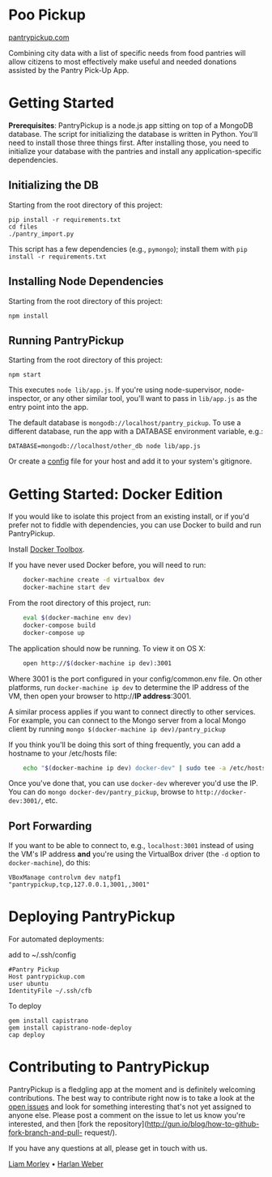 Poo Pickup
=============

[pantrypickup.com](http://pantrypickup.com/)

Combining city data with a list of specific needs from food pantries will allow
citizens to most effectively make useful and needed donations assisted by the
Pantry Pick-Up App.

Getting Started
===============

**Prerequisites**: PantryPickup is a node.js app sitting on top of a MongoDB
database. The script for initializing the database is written in Python. You'll
need to install those three things first. After installing those, you need to
initialize your database with the pantries and install any application-specific
dependencies.

Initializing the DB
-------------------

Starting from the root directory of this project:

    pip install -r requirements.txt
    cd files
    ./pantry_import.py

This script has a few dependencies (e.g., `pymongo`); install them with `pip install -r requirements.txt`

Installing Node Dependencies
----------------------------

Starting from the root directory of this project:

    npm install

Running PantryPickup
--------------------

Starting from the root directory of this project:

    npm start

This executes `node lib/app.js`. If you're using node-supervisor, node-
inspector, or any other similar tool, you'll want to pass in `lib/app.js` as the
entry point into the app.

The default database is `mongodb://localhost/pantry_pickup`. To use a different database, run the app with a DATABASE environment variable, e.g.:

    DATABASE=mongodb://localhost/other_db node lib/app.js

Or create a [config](http://lorenwest.github.io/node-config/latest/) file for
your host and add it to your system's gitignore.

Getting Started: Docker Edition
==========

If you would like to isolate this project from an existing install, or
if you'd prefer not to fiddle with dependencies, you can use Docker to
build and run PantryPickup.

Install [Docker Toolbox](https://www.docker.com/toolbox).

If you have never used Docker before, you will need to run:

```sh
    docker-machine create -d virtualbox dev
    docker-machine start dev
```

From the root directory of this project, run:

```sh
    eval $(docker-machine env dev)
    docker-compose build
    docker-compose up
```

The application should now be running. To view it on OS X:

```sh
    open http://$(docker-machine ip dev):3001
```
    
Where 3001 is the port configured in your config/common.env file. On other platforms, run `docker-machine ip dev` to determine the IP address of the VM, then open your browser to http://**IP address**:3001.

A similar process applies if you want to connect directly to other services. For example, you can connect to the Mongo server from a local Mongo client by running `mongo $(docker-machine ip dev)/pantry_pickup`

If you think you'll be doing this sort of thing frequently, you can add a hostname to your /etc/hosts file:

```sh
    echo "$(docker-machine ip dev) docker-dev" | sudo tee -a /etc/hosts
```

Once you've done that, you can use `docker-dev` wherever you'd use the IP. You can do `mongo docker-dev/pantry_pickup`, browse to `http://docker-dev:3001/`, etc.

Port Forwarding
----------

If you want to be able to connect to, e.g., `localhost:3001` instead of using the VM's IP address **and** you're using the VirtualBox driver (the `-d` option to `docker-machine`), do this:

    VBoxManage controlvm dev natpf1 "pantrypickup,tcp,127.0.0.1,3001,,3001"
   


Deploying PantryPickup
======================

For automated deployments:

add to ~/.ssh/config

    #Pantry Pickup
    Host pantrypickup.com
    user ubuntu
    IdentityFile ~/.ssh/cfb

To deploy

    gem install capistrano
    gem install capistrano-node-deploy
    cap deploy


Contributing to PantryPickup
============================

PantryPickup is a fledgling app at the moment and is definitely welcoming
contributions. The best way to contribute right now is to take a look at the
[open issues](https://github.com/codeforboston/pantry_pickup/issues?state=open)
and look for something interesting that's not yet assigned to anyone else.
Please post a comment on the issue to let us know you're interested, and then
[fork the repository](http://gun.io/blog/how-to-github-fork-branch-and-pull-
request/).

If you have any questions at all, please get in touch with us.

[Liam Morley](https://twitter.com/carpeliam) &bull; [Harlan Weber](https://twitter.com/whereshj)

